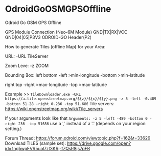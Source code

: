 # OdroidGoOSMGPSOffline
Odroid Go OSM GPS Offline

GPS Module Connection (Neo-6M Module)
GND|TX|RX|VCC
GND|04|05|P3V3
ODROID-GO Header(P2)


How to generate Tiles (offline Map) for your Area:

URL:
-URL TileServer

Zoom Leve:
-z ZOOM

Bounding Box:
left bottom
-left >min-longitude
-bottom >min-latitude

right top
-right >max-longitude
-top >max-latitude

Example >>
`TileDownloader.exe -URL https://a.tile.openstreetmap.org/${z}/${x}/${y}.png -z 5 -left -0.489 -botton 51.28 -right 0.236 -top 51.686`
Tile servers: https://wiki.openstreetmap.org/wiki/Tile_servers

If your arguments look like that `Arguments: -z 5 -left -489 -botton 0 -right 236 -top 51686` use a ',' instead of a '.' (depends on your region setting.)


Forum Thread: https://forum.odroid.com/viewtopic.php?f=162&t=33629
Download TILES (sample set): https://drive.google.com/open?id=1ng5wpFVR5ual7zt3KRj-fZQsR8js7pFB
